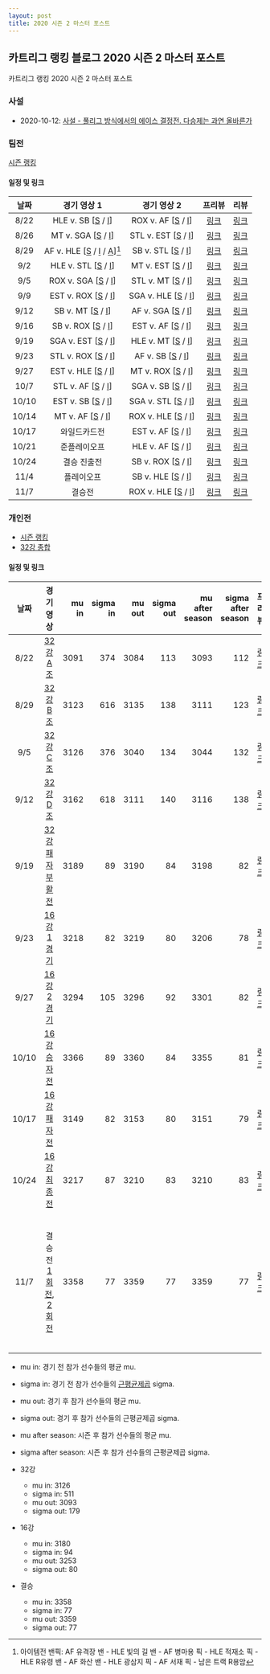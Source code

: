 ```yaml
---
layout: post
title: 2020 시즌 2 마스터 포스트
---
```


## 카트리그 랭킹 블로그 2020 시즌 2 마스터 포스트
카트리그 랭킹 2020 시즌 2 마스터 포스트

### 사설 

- 2020-10-12: [사설 - 풀리그 방식에서의 에이스 결정전. 다승제는 과연 올바른가](../ace-in-round-robin)

### 팀전 

[시즌 랭킹](../teams-t2020_2/)

#### 일정 및 링크

| 날짜 | 경기 영상 1 | 경기 영상 2 | 프리뷰 | 리뷰 | 
|:---:|:---:|:---:|:---:|:---:|
| 8/22 | HLE v. SB [[S](https://www.youtube.com/watch?v=THIXDxE65yc) / [I](https://www.youtube.com/watch?v=DOdZB1tFSJ0)] | ROX v. AF [[S](https://www.youtube.com/watch?v=_fS2FEr8_24) / [I](https://www.youtube.com/watch?v=hXVtO1tw-mY)] | [링크](../t2020-2-1-1-p) | [링크](../t2020-2-1-1) |
| 8/26 | MT v. SGA [[S](https://www.youtube.com/watch?v=mXyPeGzoHGQ) / [I](https://www.youtube.com/watch?v=Kbjd6p44Ljk)]| STL v. EST [[S](https://www.youtube.com/watch?v=2IoxGMJKwFM) / [I](https://www.youtube.com/watch?v=uMjQVqECC7s)] | [링크](../t2020-2-1-1-p) | [링크](../t2020-2-1-1) |
| 8/29 | AF v. HLE [[S](https://www.youtube.com/watch?v=gw0X65mEcY8) / [I](https://www.youtube.com/watch?v=2yHr5pS9Avc) / [A](https://www.youtube.com/watch?v=Dqf9r1av0UM)][^1] | SB v. STL [[S](https://www.youtube.com/watch?v=5LP60j8ynGg) / [I](https://www.youtube.com/watch?v=LodbLXJwqos)] | [링크](../t2020-2-1-2-p) | [링크](../t2020-2-1-2) |
| 9/2 | HLE v. STL [[S](https://www.youtube.com/watch?v=rgZG4FFFwLo) / [I](https://www.youtube.com/watch?v=luz8rhhL7RM)] | MT v. EST [[S](https://www.youtube.com/watch?v=EyITvsIw_40) / [I](https://www.youtube.com/watch?v=HI15Q9Qwv9c)] | [링크](../t2020-2-1-2-p) | [링크](../t2020-2-1-3) |
| 9/5 | ROX v. SGA [[S](https://www.youtube.com/watch?v=1rHcBg_H5Jk) / [I](https://www.youtube.com/watch?v=al9sLabJVbk)] | STL v. MT [[S](https://www.youtube.com/watch?v=JYMjvuDc2fY) / [I](https://www.youtube.com/watch?v=dV5QxfArJQQ)] | [링크](../t2020-2-1-3-p) | [링크](../t2020-2-1-4) |
| 9/9 | EST v. ROX [[S](https://www.youtube.com/watch?v=CJKjhzEpnU4) / [I](https://www.youtube.com/watch?v=088kqtiCHBA)] | SGA v. HLE [[S](https://www.youtube.com/watch?v=21LWHlwprsI) / [I](https://www.youtube.com/watch?v=o0fLOUJfA-4)] | [링크](../t2020-2-1-3-p) | [링크](../t2020-2-1-5) |
| 9/12 | SB v. MT [[S](https://www.youtube.com/watch?v=ucTqyNTQV0k) / [I](https://www.youtube.com/watch?v=qryUPRsYo6Q)] | AF v. SGA [[S](https://www.youtube.com/watch?v=-fg5WYwqcws) / [I](https://www.youtube.com/watch?v=eOeapFvKzbg)] | [링크](../t2020-2-1-4-p) | [링크](../t2020-2-1-6) |
| 9/16 | SB v. ROX [[S](https://www.youtube.com/watch?v=qAtIZ3bHVWM) / [I](https://www.youtube.com/watch?v=K2j2cM1kOd8)] | EST v. AF [[S](https://www.youtube.com/watch?v=MNRzj93M0BY) / [I](https://www.youtube.com/watch?v=lA3yAF6d6c4)] | [링크](../t2020-2-1-4-p) | [링크](../t2020-2-1-7) |
| 9/19 | SGA v. EST [[S](https://www.youtube.com/watch?v=LASJktFYs2U) / [I](https://www.youtube.com/watch?v=XUk1Smxk5CU)] | HLE v. MT [[S](https://www.youtube.com/watch?v=ClHBVo3NUaI) / [I](https://www.youtube.com/watch?v=s-s9oNrVk0g)] | [링크](../t2020-2-1-5-p) | [링크](../t2020-2-1-8) |
| 9/23 | STL v. ROX [[S](https://www.youtube.com/watch?v=9clJ5ZOYLxs) / [I](https://www.youtube.com/watch?v=A8yzRdjA_CI)] | AF v. SB [[S](https://www.youtube.com/watch?v=dw-0uMVGaxM) / [I](https://www.youtube.com/watch?v=8qi0KXrBAww&t=1054s)] | [링크](../t2020-2-1-5-p) | [링크](../t2020-2-1-9) |
| 9/27 | EST v. HLE [[S](https://www.youtube.com/watch?v=tEhJXGbsWxA) / [I](https://www.youtube.com/watch?v=VhbGLdBT_pY)] | MT v. ROX [[S](https://www.youtube.com/watch?v=RNs_mEIsm0o) / [I](https://www.youtube.com/watch?v=dGhCXwDiv4A)] | [링크](../t2020-2-1-6-p) | [링크](../t2020-2-1-10)|
| 10/7 | STL v. AF [[S](https://www.youtube.com/watch?v=oRONq8BruVk) / [I](https://www.youtube.com/watch?v=fvtkcYNrtwY)] | SGA v. SB [[S](https://www.youtube.com/watch?v=WpGdP8ilA7c) / [I](https://www.youtube.com/watch?v=7O9Gd17_KS8)] | [링크](../t2020-2-1-6-p) | [링크](../t2020-2-1-11) |
| 10/10 | EST v. SB [[S](https://www.youtube.com/watch?v=L5YK3RyS45M) / [I](https://www.youtube.com/watch?v=OSsBGUDBwYc)] | SGA v. STL [[S](https://www.youtube.com/watch?v=WxFvDiZKXTU) / [I](https://www.youtube.com/watch?v=lW0NRZdRPRQ)] | [링크](../t2020-2-1-7-p) | [링크](../t2020-2-1-12) |
| 10/14 | MT v. AF [[S](https://www.youtube.com/watch?v=uE0wSls7O0o) / [I](https://www.youtube.com/watch?v=lqq992hZDC8)] | ROX v. HLE [[S](https://www.youtube.com/watch?v=ThJhj9HaH-U) / [I](https://www.youtube.com/watch?v=mw-k5qY8y4A)] | [링크](../t2020-2-1-7-p) | [링크](../t2020-2-1-13) |
| 10/17 | 와일드카드전 | EST v. AF [[S](https://www.youtube.com/watch?v=D-M3qVICbyI) / [I](https://www.youtube.com/watch?v=SrGSnHdjCOM)] | [링크](../t2020-2-2-1-p) | [링크](../t2020-2-2-1) |
| 10/21 | 준플레이오프 | HLE v. AF [[S](https://www.youtube.com/watch?v=oqSGnhVHC10) / [I](https://www.youtube.com/watch?v=OZJE_EgUWIQ)] | [링크](../t2020-2-3-1-p) | [링크](../t2020-2-3-1) |
| 10/24 | 결승 진출전 | SB v. ROX [[S](https://www.youtube.com/watch?v=Hfg1tYuBCAk) / [I](https://www.youtube.com/watch?v=6-ivHY4lXzM)] | [링크](../t2020-2-3-2-p) | [링크](../t2020-2-3-2) |
| 11/4 | 플레이오프 | SB v. HLE [[S](https://www.youtube.com/watch?v=7ZKMyByHsnI) / [I](https://www.youtube.com/watch?v=UwJC6QwINJE)] | [링크](../t2020-2-4-1-p) | [링크](../t2020-2-4-1) |
| 11/7 | 결승전 | ROX v. HLE [[S](https://www.youtube.com/watch?v=Arpjtc5F9bU) / [I](https://www.youtube.com/watch?v=t9Jn_7O0fig)] | [링크](../t2020-2-5-1-p) | [링크](../t2020-2-5-1) |

[^1]: 아이템전 밴픽: AF 유격장 밴 - HLE 빛의 길 밴 - AF 병마용 픽 - HLE 적재소 픽 - HLE R유령 밴 - AF 화산 밴 - HLE 광삼지 픽 - AF 서재 픽 - 남은 트랙 R용암

### 개인전 

- [시즌 랭킹](../singles-s2020_2)
- [32강 종합](../s2020-2-1)

#### 일정 및 링크

| 날짜 | 경기 영상 | mu in | sigma in | mu out | sigma out | mu after season | sigma after season | 프리뷰 | 리뷰 | 
|:---:|:---:|---:|---:|---:|---:|---:|---:|:---:|:---:|
| 8/22 | [32강 A조](https://www.youtube.com/watch?v=kt9QeJdGNGw) | 3091 | 374 | 3084 | 113 | 3093 | 112 | [링크](../s2020-2-1-1-p) | [링크](../s2020-2-1-1) |
| 8/29 | [32강 B조](https://www.youtube.com/watch?v=Ke3NLSID4VU) | 3123 | 616 | 3135 | 138 | 3111 | 123 | [링크](../s2020-2-1-2-p) | [링크](../s2020-2-1-2) |
| 9/5 | [32강 C조](https://www.youtube.com/watch?v=LGPAfj7JozY) | 3126 | 376 | 3040 | 134 | 3044 | 132 | [링크](../s2020-2-1-3-p) | [링크](../s2020-2-1-3) |
| 9/12 | [32강 D조](https://www.youtube.com/watch?v=_ULOll-qY70) | 3162 | 618 | 3111 | 140 | 3116 | 138 | [링크](../s2020-2-1-4-p) | [링크](../s2020-2-1-4) |
| 9/19 | [32강 패자부활전](https://www.youtube.com/watch?v=wvjvsQSFEdU) | 3189 | 89 | 3190 | 84 | 3198 | 82 | [링크](../s2020-2-2-1-p) | [링크](../s2020-2-2-1) |
| 9/23 | [16강 1경기](https://www.youtube.com/watch?v=fUFcdDRbymQ) | 3218 | 82 | 3219 | 80 | 3206 | 78 | [링크](../s2020-2-3-1-p) | [링크](../s2020-2-3-1) |
| 9/27 | [16강 2경기](https://www.youtube.com/watch?v=ySGy-08cobk) | 3294 | 105 | 3296 | 92 | 3301 | 82 | [링크](../s2020-2-3-2-p) | [링크](../s2020-2-3-2) |
| 10/10 | [16강 승자전](https://www.youtube.com/watch?v=v28Q1v4cTNQ&t=1642s) | 3366 | 89 | 3360 | 84 | 3355 | 81 | [링크](../s2020-2-4-1-p) | [링크](../s2020-2-4-1) |
| 10/17 | [16강 패자전](https://www.youtube.com/watch?v=fmLU5hMkuXw) | 3149 | 82 | 3153 | 80 | 3151 | 79 | [링크](../s2020-2-4-2-p) | [링크](../s2020-2-4-2) |
| 10/24 | [16강 최종전](https://www.youtube.com/watch?v=VULZ3sNOW6w) | 3217 | 87 | 3210 | 83 | 3210 | 83 | [링크](../s2020-2-5-1-p) | [링크](../s2020-2-5-1) |
| 11/7 | 결승전 [1회전](https://www.youtube.com/watch?v=UTeIKDGUwxE), [2회전](https://www.youtube.com/watch?v=mssFCXEGYw0) | 3358 | 77 | 3359 | 77 | 3359 | 77 | [링크](../s2020-2-6-1-p) | [1회전](../s2020-2-6-1), [1회전 재경기](../s2020-2-6-1-t), [2회전](../s2020-2-6-2) |

* mu in: 경기 전 참가 선수들의 평균 mu.
* sigma in: 경기 전 참가 선수들의 [근평균제곱](https://en.wikipedia.org/wiki/Root_mean_square) sigma.
* mu out: 경기 후 참가 선수들의 평균 mu.
* sigma out: 경기 후 참가 선수들의 근평균제곱 sigma.
* mu after season: 시즌 후 참가 선수들의 평균 mu.
* sigma after season: 시즌 후 참가 선수들의 근평균제곱 sigma.

* 32강
    * mu in: 3126
    * sigma in: 511
    * mu out: 3093
    * sigma out: 179
* 16강
    * mu in: 3180
    * sigma in: 94
    * mu out: 3253
    * sigma out: 80
* 결승 
    * mu in: 3358
    * sigma in: 77
    * mu out: 3359
    * sigma out: 77

